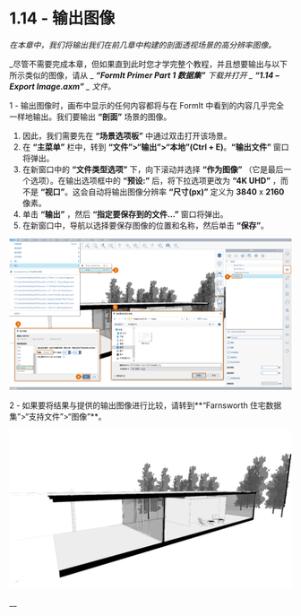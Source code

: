# 1.14 - 输出图像

_在本章中，我们将输出我们在前几章中构建的剖面透视场景的高分辨率图像。_

_尽管不需要完成本章，但如果直到此时您才学完整个教程，并且想要输出与以下所示类似的图像，请从 _ _**“FormIt Primer Part 1 数据集”** 下载并打开 _ _**“1.14 – Export Image.axm”**_ _ 文件。_

1 - 输出图像时，画布中显示的任何内容都将与在 FormIt 中看到的内容几乎完全一样地输出。我们要输出 **“剖面”** 场景的图像。

1. 因此，我们需要先在 **“场景选项板”** 中通过双击打开该场景。
2. 在 **“主菜单”** 栏中，转到 **“文件”>“输出”>“本地”(Ctrl + E)**。**“输出文件”** 窗口将弹出。
3. 在新窗口中的 **“文件类型选项”** 下，向下滚动并选择 **“作为图像”** （它是最后一个选项）。在输出选项框中的 **“预设:”** 后，将下拉选项更改为 **“4K UHD”** ，而不是 **“视口”**。这会自动将输出图像分辨率 **“尺寸(px)”** 定义为 **3840** x **2160** 像素。
4. 单击 **“输出”** ，然后 **“指定要保存到的文件…”** 窗口将弹出。
5. 在新窗口中，导航以选择要保存图像的位置和名称，然后单击 **“保存”**。

![](<../../.gitbook/assets/0 (5).png>)

2 - 如果要将结果与提供的输出图像进行比较，请转到**“Farnsworth 住宅数据集”>“支持文件”>“图像”**。

![Provided sample export image from the Farnsworth House Data Set.](<../../.gitbook/assets/1 (16).png>)

\_\_
